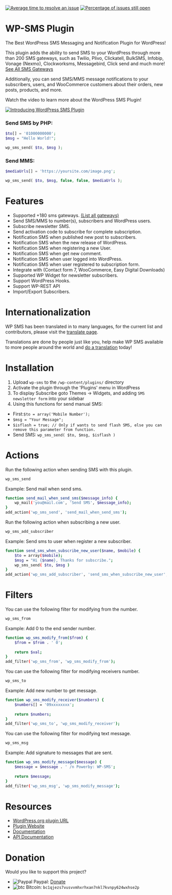 [![Average time to resolve an issue](http://isitmaintained.com/badge/resolution/veronalabs/wp-sms.svg)](http://isitmaintained.com/project/veronalabs/wp-sms "Average time to resolve an issue")
[![Percentage of issues still open](http://isitmaintained.com/badge/open/veronalabs/wp-sms.svg)](http://isitmaintained.com/project/veronalabs/wp-sms "Percentage of issues still open")

# WP-SMS Plugin
The Best WordPress SMS Messaging and Notification Plugin for WordPress!

This plugin adds the ability to send SMS to your WordPress through more than 200 SMS gateways, such as Twilio, Plivo, Clickatell, BulkSMS, Infobip, Vonage (Nexmo), Clockworksms, Messagebird, Click send and much more! [See All SMS Gateways](https://wp-sms-pro.com/gateways/)

Additionally, you can send SMS/MMS message notifications to your subscribers, users, and WooCommerce customers about their orders, new posts, products, and more.

Watch the video to learn more about the WordPress SMS Plugin!

[![Introducing WordPress SMS Plugin](https://wp-sms-pro.com/wp-content/uploads/2022/03/vlcsnap-2022-02-21-21h57m24s633.png)](https://www.youtube.com/watch?v=7r6jObgdQj0)

### Send SMS by PHP:

```php
$to[] = '01000000000';
$msg = "Hello World!";

wp_sms_send( $to, $msg );
```

### Send MMS:
```php
$mediaUrls[] = 'https://yoursite.com/image.png';

wp_sms_send( $to, $msg, false, false, $mediaUrls );
```

# Features

* Supported +180 sms gateways. [(List all gateways)](https://github.com/veronalabs/wp-sms/tree/master/includes/gateways)
* Send SMS/MMS to number(s), subscribers and WordPress users.
* Subscribe newsletter SMS.
* Send activation code to subscribe for complete subscription.
* Notification SMS when published new post to subscribers.
* Notification SMS when the new release of WordPress.
* Notification SMS when registering a new User.
* Notification SMS when get new comment.
* Notification SMS when user logged into WordPress.
* Notification SMS when user registered to subscription form.
* Integrate with (Contact form 7, WooCommerce, Easy Digital Downloads)
* Supported WP Widget for newsletter subscribers.
* Support WordPress Hooks.
* Support WP-REST API
* Import/Export Subscribers.

# Internationalization
WP SMS has been translated in to many languages, for the current list and contributors, please visit the [translate page](https://translate.wordpress.org/projects/wp-plugins/wp-sms).

Translations are done by people just like you, help make WP SMS available to more people around the world and [do a translation](http://wp-sms-pro.com/localization/) today!


# Installation
1. Upload `wp-sms` to the `/wp-content/plugins/` directory
2. Activate the plugin through the 'Plugins' menu in WordPress
3. To display Subscribe goto Themes -> Widgets, and adding `SMS newsletter form` into your sidebar
4. Using this functions for send manual SMS:

* First:`$to = array('Mobile Number');`
* `$msg = "Your Message";`
* `$isflash = true; // Only if wants to send flash SMS, else you can remove this parameter from function.`
* Send SMS: `wp_sms_send( $to, $msg, $isflash )`

# Actions
Run the following action when sending SMS with this plugin.
```sh
wp_sms_send
```

Example: Send mail when send sms.
```sh
function send_mail_when_send_sms($message_info) {
	wp_mail('you@mail.com', 'Send SMS', $message_info);
}
add_action('wp_sms_send', 'send_mail_when_send_sms');
```

Run the following action when subscribing a new user.
```sh
wp_sms_add_subscriber
```

Example: Send sms to user when register a new subscriber.
```sh
function send_sms_when_subscribe_new_user($name, $mobile) {
    $to = array($mobile);
    $msg = "Hi {$name}, Thanks for subscribe.";
    wp_sms_send( $to, $msg )
}
add_action('wp_sms_add_subscriber', 'send_sms_when_subscribe_new_user', 10, 2);
```

# Filters
You can use the following filter for modifying from the number.
```sh
wp_sms_from
```

Example: Add 0 to the end sender number.
```sh
function wp_sms_modify_from($from) {
	$from = $from . ' 0';
	
	return $val;
}
add_filter('wp_sms_from', 'wp_sms_modify_from');
```

You can use the following filter for modifying receivers number.
```sh
wp_sms_to
```

Example: Add new number to get message.
```sh
function wp_sms_modify_receiver($numbers) {
	$numbers[] = '09xxxxxxxx';
	
	return $numbers;
}
add_filter('wp_sms_to', 'wp_sms_modify_receiver');
```

You can use the following filter for modifying text message.
```sh
wp_sms_msg
```

Example: Add signature to messages that are sent.
```sh
function wp_sms_modify_message($message) {
	$message = $message . ' /n Powerby: WP-SMS';
	
	return $message;
}
add_filter('wp_sms_msg', 'wp_sms_modify_message');
```
# Resources
* [WordPress.org plugin URL](https://wordpress.org/plugins/wp-sms/)
* [Plugin Website](https://wp-sms-pro.com)
* [Documentation](https://wp-sms-pro.com/resources-category/api-endpoints/)
* [API Documentation](https://documenter.getpostman.com/view/3239688/UVkqsvCK#019c5b41-5916-4d2c-9661-ba933dd8ec1a)

# Donation
Would you like to support this project?
- ![Paypal](https://raw.githubusercontent.com/reek/anti-adblock-killer/gh-pages/images/paypal.png) Paypal: [Donate](http://wp-sms-pro.com/donate)
- ![btc](https://raw.githubusercontent.com/ErikThiart/cryptocurrency-icons/master/16/bitcoin.png) Bitcoin: `bc1qjezs7vusvvmhxrhxan7nkl7kvnpy624wxhse2p`
